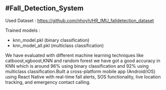 #Fall_Detection_System
-----------------------------------------------------------------------
Used Dataset : https://github.com/nhoyh/HR_IMU_falldetection_dataset

Trained models :
- knn_model.pkl (binary classification)
- knn_model_all.pkl (multiclass classification)
  
We have evaluated with different machine learning techniques like catboost,xgboost,KNN and random forest we have got a good accuracy in KNN which is around 96% using binary classification and 92% using multiclass classification.Built a cross-platform mobile app (Android/iOS) using React Native with real-time fall alerts, SOS functionality, live location tracking, and emergency contact calling.
